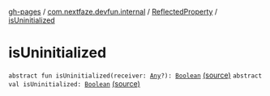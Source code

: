 [gh-pages](../../index.md) / [com.nextfaze.devfun.internal](../index.md) / [ReflectedProperty](index.md) / [isUninitialized](./is-uninitialized.md)

# isUninitialized

`abstract fun isUninitialized(receiver: `[`Any`](https://kotlinlang.org/api/latest/jvm/stdlib/kotlin/-any/index.html)`?): `[`Boolean`](https://kotlinlang.org/api/latest/jvm/stdlib/kotlin/-boolean/index.html) [(source)](https://github.com/NextFaze/dev-fun/tree/master/devfun/src/main/java/com/nextfaze/devfun/internal/Reflected.kt#L83)
`abstract val isUninitialized: `[`Boolean`](https://kotlinlang.org/api/latest/jvm/stdlib/kotlin/-boolean/index.html) [(source)](https://github.com/NextFaze/dev-fun/tree/master/devfun/src/main/java/com/nextfaze/devfun/internal/Reflected.kt#L84)